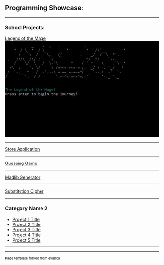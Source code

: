 ## Programming Showcase: 

---

### School Projects:  

[Legend of the Mage](/sample_page)
<img src="images/LegendoftheMageHomeScreen.JPG?raw=true"/>

---
[Store Application](/sample_page)

---
[Guessing Game](/sample_page)

---
[Madlib Generator](/sample_page)

---
[Substitution Cipher](/sample_page)

---

### Category Name 2

- [Project 1 Title](http://example.com/)
- [Project 2 Title](http://example.com/)
- [Project 3 Title](http://example.com/)
- [Project 4 Title](http://example.com/)
- [Project 5 Title](http://example.com/)

---




---
<p style="font-size:11px">Page template forked from <a href="https://github.com/evanca/quick-portfolio">evanca</a></p>
<!-- Remove above link if you don't want to attibute -->
